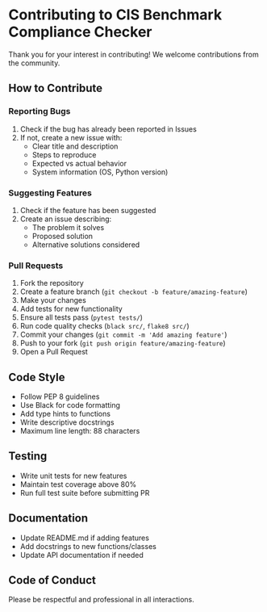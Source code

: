 # Contributing to CIS Benchmark Compliance Checker

Thank you for your interest in contributing! We welcome contributions from the community.

## How to Contribute

### Reporting Bugs

1. Check if the bug has already been reported in Issues
2. If not, create a new issue with:
   - Clear title and description
   - Steps to reproduce
   - Expected vs actual behavior
   - System information (OS, Python version)

### Suggesting Features

1. Check if the feature has been suggested
2. Create an issue describing:
   - The problem it solves
   - Proposed solution
   - Alternative solutions considered

### Pull Requests

1. Fork the repository
2. Create a feature branch (`git checkout -b feature/amazing-feature`)
3. Make your changes
4. Add tests for new functionality
5. Ensure all tests pass (`pytest tests/`)
6. Run code quality checks (`black src/`, `flake8 src/`)
7. Commit your changes (`git commit -m 'Add amazing feature'`)
8. Push to your fork (`git push origin feature/amazing-feature`)
9. Open a Pull Request

## Code Style

- Follow PEP 8 guidelines
- Use Black for code formatting
- Add type hints to functions
- Write descriptive docstrings
- Maximum line length: 88 characters

## Testing

- Write unit tests for new features
- Maintain test coverage above 80%
- Run full test suite before submitting PR

## Documentation

- Update README.md if adding features
- Add docstrings to new functions/classes
- Update API documentation if needed

## Code of Conduct

Please be respectful and professional in all interactions.
